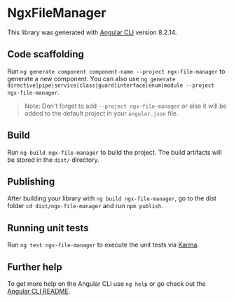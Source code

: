 # NgxFileManager

This library was generated with [Angular CLI](https://github.com/angular/angular-cli) version 8.2.14.

## Code scaffolding

Run `ng generate component component-name --project ngx-file-manager` to generate a new component. You can also use `ng generate directive|pipe|service|class|guard|interface|enum|module --project ngx-file-manager`.
> Note: Don't forget to add `--project ngx-file-manager` or else it will be added to the default project in your `angular.json` file. 

## Build

Run `ng build ngx-file-manager` to build the project. The build artifacts will be stored in the `dist/` directory.

## Publishing

After building your library with `ng build ngx-file-manager`, go to the dist folder `cd dist/ngx-file-manager` and run `npm publish`.

## Running unit tests

Run `ng test ngx-file-manager` to execute the unit tests via [Karma](https://karma-runner.github.io).

## Further help

To get more help on the Angular CLI use `ng help` or go check out the [Angular CLI README](https://github.com/angular/angular-cli/blob/master/README.md).
